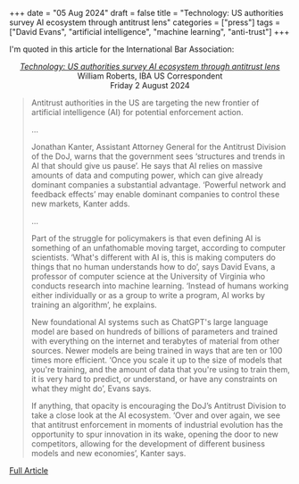+++
date = "05 Aug 2024"
draft = false
title = "Technology: US authorities survey AI ecosystem through antitrust lens"
categories = ["press"]
tags = ["David Evans", "artificial intelligence", "machine learning", "anti-trust"]
+++

I'm quoted in this article for the International Bar Association:
<center>

[_Technology: US authorities survey AI ecosystem through antitrust lens_](https://www.ibanet.org/technology-us-authorities-survey-ai-ecosystem-through-antitrust-lens)  
William Roberts, IBA US Correspondent  
Friday 2 August 2024
</center>

<blockquote>
Antitrust authorities in the US are targeting the new frontier of artificial intelligence (AI) for potential enforcement action.

...

Jonathan Kanter, Assistant Attorney General for the Antitrust Division of the DoJ, warns that the government sees ‘structures and trends in AI that should give us pause’. He says that AI relies on massive amounts of data and computing power, which can give already dominant companies a substantial advantage. ‘Powerful network and feedback effects’ may enable dominant companies to control these new markets, Kanter adds.

...

Part of the struggle for policymakers is that even defining AI is something of an unfathomable moving target, according to computer scientists. ‘What's different with AI is, this is making computers do things that no human understands how to do’, says David Evans, a professor of computer science at the University of Virginia who conducts research into machine learning. ‘Instead of humans working either individually or as a group to write a program, AI works by training an algorithm’, he explains. 
 
New foundational AI systems such as ChatGPT's large language model are based on hundreds of billions of parameters and trained with everything on the internet and terabytes of material from other sources. Newer models are being trained in ways that are ten or 100 times more efficient. ‘Once you scale it up to the size of models that you're training, and the amount of data that you're using to train them, it is very hard to predict, or understand, or have any constraints on what they might do’, Evans says.

If anything, that opacity is encouraging the DoJ’s Antitrust Division to take a close look at the AI ecosystem. ‘Over and over again, we see that antitrust enforcement in moments of industrial evolution has the opportunity to spur innovation in its wake, opening the door to new competitors, allowing for the development of different business models and new economies’, Kanter says.
</blockquote>

[Full Article](https://www.ibanet.org/technology-us-authorities-survey-ai-ecosystem-through-antitrust-lens)